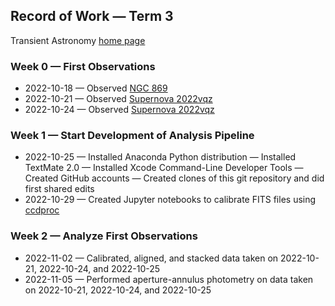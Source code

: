 ## Record of Work &mdash; Term 3

Transient Astronomy [home page](./)

### Week 0 &mdash; First Observations

* 2022-10-18 &mdash; Observed [NGC 869](.2022-10-1819-NGC_869/index.html)
* 2022-10-21 &mdash; Observed [Supernova 2022vqz](./2022-10-2122-SN_2022vqz/index.html)
* 2022-10-24 &mdash; Observed [Supernova 2022vqz](./2022-10-2425-SN_2022vqz/index.html)

### Week 1 &mdash; Start Development of Analysis Pipeline

* 2022-10-25 &mdash; Installed Anaconda Python distribution &mdash; Installed TextMate 2.0 &mdash; Installed Xcode Command-Line Developer Tools &mdash; Created GitHub accounts &mdash; Created clones of this git repository and did first shared edits
* 2022-10-29 &mdash; Created Jupyter notebooks to calibrate FITS files using [ccdproc](https://ccdproc.readthedocs.io/en/latest/)

### Week 2 &mdash; Analyze First Observations

* 2022-11-02 &mdash; Calibrated, aligned, and stacked data taken on 2022-10-21, 2022-10-24, and 2022-10-25
* 2022-11-05 &mdash; Performed aperture-annulus photometry on data taken on 2022-10-21, 2022-10-24, and 2022-10-25
